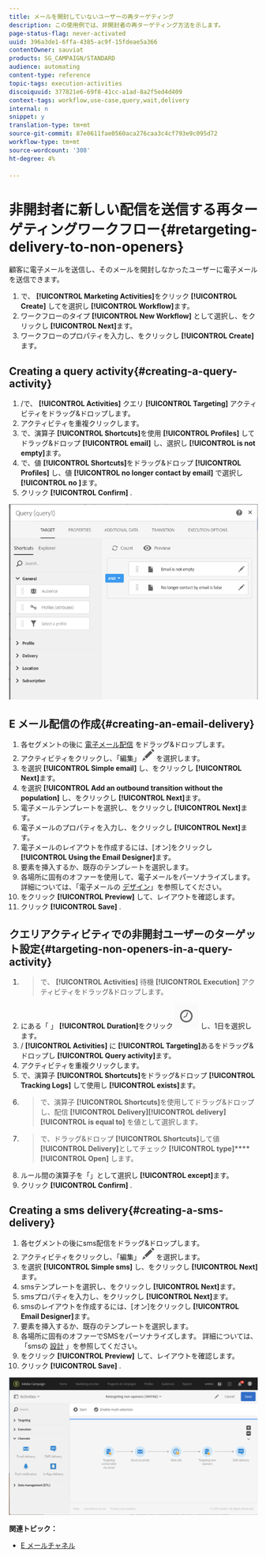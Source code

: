 ```yaml
---
title: メールを開封していないユーザーの再ターゲティング
description: この使用例では、非開封者の再ターゲティング方法を示します。
page-status-flag: never-activated
uuid: 396a3de1-6ffa-4385-ac9f-15fdeae5a366
contentOwner: sauviat
products: SG_CAMPAIGN/STANDARD
audience: automating
content-type: reference
topic-tags: execution-activities
discoiquuid: 377821e6-69f8-41cc-a1ad-8a2f5ed4d409
context-tags: workflow,use-case,query,wait,delivery
internal: n
snippet: y
translation-type: tm+mt
source-git-commit: 87e0611fae0560aca276caa3c4cf793e9c095d72
workflow-type: tm+mt
source-wordcount: '308'
ht-degree: 4%

---
```



# 非開封者に新しい配信を送信する再ターゲティングワークフロー{#retargeting-delivery-to-non-openers}

顧客に電子メールを送信し、そのメールを開封しなかったユーザーに電子メールを送信できます。

1. で、 **[!UICONTROL Marketing Activities]**&#x200B;をクリック **[!UICONTROL Create]** してを選択し **[!UICONTROL Workflow]**&#x200B;ます。
1. ワークフローのタイプ **[!UICONTROL New Workflow]** として選択し、をクリックし **[!UICONTROL Next]**&#x200B;ます。
1. ワークフローのプロパティを入力し、をクリックし **[!UICONTROL Create]**&#x200B;ます。

## Creating a query activity{#creating-a-query-activity}

1. /で、 **[!UICONTROL Activities]** クエリ **[!UICONTROL Targeting]**[](../../automating/using/query.md) アクティビティをドラッグ&amp;ドロップします。
1. アクティビティを重複クリックします。
1. で、演算子 **[!UICONTROL Shortcuts]**&#x200B;を使用 **[!UICONTROL Profiles]** してドラッグ&amp;ドロップ **[!UICONTROL email]** し、選択し **[!UICONTROL is not empty]**&#x200B;ます。
1. で、値 **[!UICONTROL Shortcuts]**&#x200B;をドラッグ&amp;ドロップ **[!UICONTROL Profiles]** し、値 **[!UICONTROL no longer contact by email]** で選択し **[!UICONTROL no ]**&#x200B;ます。
1. クリック **[!UICONTROL Confirm]** .

![](assets/wf-complement-query.png)

## E メール配信の作成{#creating-an-email-delivery}

1. 各セグメントの後に [電子メール配信](../../automating/using/email-delivery.md) をドラッグ&amp;ドロップします。
1. アクティビティをクリックし、「編集」 ![](assets/edit_darkgrey-24px.png) を選択します。
1. を選択 **[!UICONTROL Simple email]** し、をクリックし **[!UICONTROL Next]**&#x200B;ます。
1. を選択 **[!UICONTROL Add an outbound transition without the population]** し、をクリックし **[!UICONTROL Next]**&#x200B;ます。
1. 電子メールテンプレートを選択し、をクリックし **[!UICONTROL Next]**&#x200B;ます。
1. 電子メールのプロパティを入力し、をクリックし **[!UICONTROL Next]**&#x200B;ます。
1. 電子メールのレイアウトを作成するには、[オン]をクリックし **[!UICONTROL Using the Email Designer]**&#x200B;ます。
1. 要素を挿入するか、既存のテンプレートを選択します。
1. 各場所に固有のオファーを使用して、電子メールをパーソナライズします。詳細については、「電子メールの [デザイン](../../designing/using/designing-from-scratch.md#designing-an-email-content-from-scratch)」を参照してください。
1. をクリック **[!UICONTROL Preview]** して、レイアウトを確認します。
1. クリック **[!UICONTROL Save]** .

## クエリアクティビティでの非開封ユーザーのターゲット設定{#targeting-non-openers-in-a-query-activity}

1. >で、 **[!UICONTROL Activities]** 待機 **[!UICONTROL Execution]**[](../../automating/using/wait.md) アクティビティをドラッグ&amp;ドロップします。
1. にある「 」 **[!UICONTROL Duration]**&#x200B;をクリック ![](assets/duration-icon.png) し、1日を選択します。
1. / **[!UICONTROL Activities]** に **[!UICONTROL Targeting]**&#x200B;あるをドラッグ&amp;ドロップし **[!UICONTROL Query activity]**&#x200B;ます。
1. アクティビティを重複クリックします。
1. で、演算子 **[!UICONTROL Shortcuts]**&#x200B;をドラッグ&amp;ドロップ **[!UICONTROL Tracking Logs]** して使用し **[!UICONTROL exists]**&#x200B;ます。
1. >で、演算子 **[!UICONTROL Shortcuts]**&#x200B;を使用してドラッグ&amp;ドロップし、配信 **[!UICONTROL Delivery]****[!UICONTROL delivery]****[!UICONTROL is equal to]** を値として選択します。
1. >で、ドラッグ&amp;ドロップ **[!UICONTROL Shortcuts]**&#x200B;して値 **[!UICONTROL Delivery]**&#x200B;としてチェック **[!UICONTROL type]****[!UICONTROL Open]** します。
1. ルール間の演算子を「」として選択し **[!UICONTROL except]**&#x200B;ます。
1. クリック **[!UICONTROL Confirm]** .

## Creating a sms delivery{#creating-a-sms-delivery}

1. 各セグメントの後にsms配信をドラッグ&amp;ドロップします。
1. アクティビティをクリックし、「編集」 ![](assets/edit_darkgrey-24px.png) を選択します。
1. を選択 **[!UICONTROL Simple sms]** し、をクリックし **[!UICONTROL Next]**&#x200B;ます。
1. smsテンプレートを選択し、をクリックし **[!UICONTROL Next]**&#x200B;ます。
1. smsプロパティを入力し、をクリックし **[!UICONTROL Next]**&#x200B;ます。
1. smsのレイアウトを作成するには、[オン]をクリックし **[!UICONTROL Email Designer]**&#x200B;ます。
1. 要素を挿入するか、既存のテンプレートを選択します。
1. 各場所に固有のオファーでSMSをパーソナライズします。
詳細については、「smsの [設計](../../channels/using/creating-an-sms-message.md) 」を参照してください。
1. をクリック **[!UICONTROL Preview]** して、レイアウトを確認します。
1. クリック **[!UICONTROL Save]** .

![](assets/wf-retargeting-non-openers.png)

**関連トピック：**

* [E メールチャネル](../../channels/using/creating-an-email.md)
